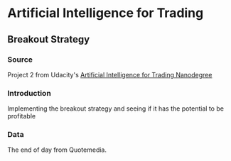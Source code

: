 # Artificial Intelligence for Trading 

## Breakout Strategy

### Source 

Project 2 from Udacity's [Artificial Intelligence for Trading Nanodegree](https://www.udacity.com/course/ai-for-trading--nd880)

### Introduction

Implementing the breakout strategy and seeing if it has the potential to be profitable

### Data

The end of day from Quotemedia.
